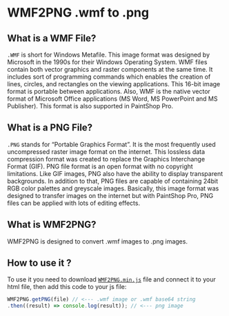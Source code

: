 # WMF2PNG .wmf to .png

## What is a WMF File?
`.WMF` is short for Windows Metafile. This image format was designed by Microsoft in the 1990s for their Windows Operating System. WMF files contain both vector graphics and raster components at the same time. It includes sort of programming commands which enables the creation of lines, circles, and rectangles on the viewing applications. This 16-bit image format is portable between applications. Also, WMF is the native vector format of Microsoft Office applications (MS Word, MS PowerPoint and MS Publisher). This format is also supported in PaintShop Pro.

## What is a PNG File?
`.PNG` stands for “Portable Graphics Format”. It is the most frequently used uncompressed raster image format on the internet. This lossless data compression format was created to replace the Graphics Interchange Format (GIF). PNG file format is an open format with no copyright limitations. Like GIF images, PNG also have the ability to display transparent backgrounds. In addition to that, PNG files are capable of containing 24bit RGB color palettes and greyscale images. Basically, this image format was designed to transfer images on the internet but with PaintShop Pro, PNG files can be applied with lots of editing effects.

## What is WMF2PNG?
WMF2PNG is designed to convert .wmf images to .png images.

## How to use it ?
To use it you need to download [`WMF2PNG.min.js`](WMF2PNG.min.js) file and connect it to your html file, then add this code to your js file:

```javascript
WMF2PNG.getPNG(file) // <--- .wmf image or .wmf base64 string
.then((result) => console.log(result)); // <--- png image
```
